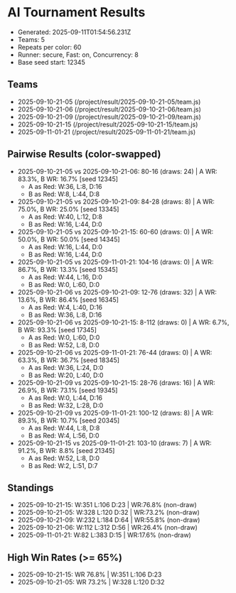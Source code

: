 # AI Tournament Results

- Generated: 2025-09-11T01:54:56.231Z
- Teams: 5
- Repeats per color: 60
- Runner: secure, Fast: on, Concurrency: 8
- Base seed start: 12345

## Teams
- 2025-09-10-21-05 (/project/result/2025-09-10-21-05/team.js)
- 2025-09-10-21-06 (/project/result/2025-09-10-21-06/team.js)
- 2025-09-10-21-09 (/project/result/2025-09-10-21-09/team.js)
- 2025-09-10-21-15 (/project/result/2025-09-10-21-15/team.js)
- 2025-09-11-01-21 (/project/result/2025-09-11-01-21/team.js)

## Pairwise Results (color-swapped)
- 2025-09-10-21-05 vs 2025-09-10-21-06: 80-16 (draws: 24) | A WR: 83.3%, B WR: 16.7% [seed 12345]
  - A as Red: W:36, L:8, D:16
  - B as Red: W:8, L:44, D:8
- 2025-09-10-21-05 vs 2025-09-10-21-09: 84-28 (draws: 8) | A WR: 75.0%, B WR: 25.0% [seed 13345]
  - A as Red: W:40, L:12, D:8
  - B as Red: W:16, L:44, D:0
- 2025-09-10-21-05 vs 2025-09-10-21-15: 60-60 (draws: 0) | A WR: 50.0%, B WR: 50.0% [seed 14345]
  - A as Red: W:16, L:44, D:0
  - B as Red: W:16, L:44, D:0
- 2025-09-10-21-05 vs 2025-09-11-01-21: 104-16 (draws: 0) | A WR: 86.7%, B WR: 13.3% [seed 15345]
  - A as Red: W:44, L:16, D:0
  - B as Red: W:0, L:60, D:0
- 2025-09-10-21-06 vs 2025-09-10-21-09: 12-76 (draws: 32) | A WR: 13.6%, B WR: 86.4% [seed 16345]
  - A as Red: W:4, L:40, D:16
  - B as Red: W:36, L:8, D:16
- 2025-09-10-21-06 vs 2025-09-10-21-15: 8-112 (draws: 0) | A WR: 6.7%, B WR: 93.3% [seed 17345]
  - A as Red: W:0, L:60, D:0
  - B as Red: W:52, L:8, D:0
- 2025-09-10-21-06 vs 2025-09-11-01-21: 76-44 (draws: 0) | A WR: 63.3%, B WR: 36.7% [seed 18345]
  - A as Red: W:36, L:24, D:0
  - B as Red: W:20, L:40, D:0
- 2025-09-10-21-09 vs 2025-09-10-21-15: 28-76 (draws: 16) | A WR: 26.9%, B WR: 73.1% [seed 19345]
  - A as Red: W:0, L:44, D:16
  - B as Red: W:32, L:28, D:0
- 2025-09-10-21-09 vs 2025-09-11-01-21: 100-12 (draws: 8) | A WR: 89.3%, B WR: 10.7% [seed 20345]
  - A as Red: W:44, L:8, D:8
  - B as Red: W:4, L:56, D:0
- 2025-09-10-21-15 vs 2025-09-11-01-21: 103-10 (draws: 7) | A WR: 91.2%, B WR: 8.8% [seed 21345]
  - A as Red: W:52, L:8, D:0
  - B as Red: W:2, L:51, D:7

## Standings
- 2025-09-10-21-15: W:351 L:106 D:23 | WR:76.8% (non-draw)
- 2025-09-10-21-05: W:328 L:120 D:32 | WR:73.2% (non-draw)
- 2025-09-10-21-09: W:232 L:184 D:64 | WR:55.8% (non-draw)
- 2025-09-10-21-06: W:112 L:312 D:56 | WR:26.4% (non-draw)
- 2025-09-11-01-21: W:82 L:383 D:15 | WR:17.6% (non-draw)

## High Win Rates (>= 65%)
- 2025-09-10-21-15: WR 76.8% | W:351 L:106 D:23
- 2025-09-10-21-05: WR 73.2% | W:328 L:120 D:32
